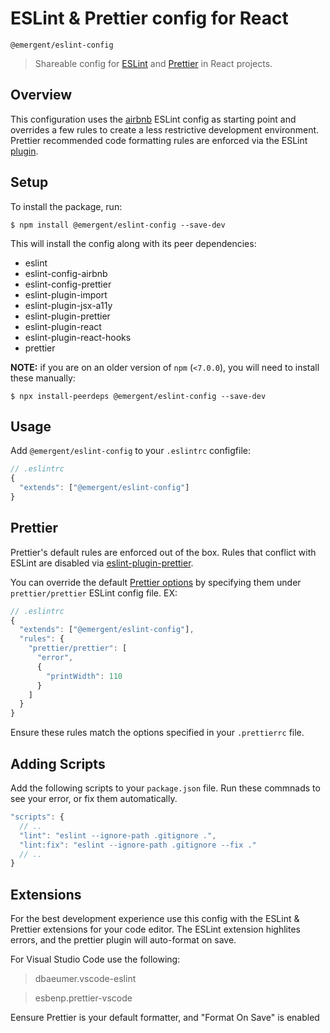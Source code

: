 # ESLint &amp; Prettier config for React

`@emergent/eslint-config`

> Shareable config for [ESLint](https://eslint.org/) and [Prettier](https://prettier.io/) in React projects.

## Overview

This configuration uses the [airbnb](https://www.npmjs.com/package/eslint-config-airbnb) ESLint config as starting point and overrides a few rules to create a less restrictive development environment. Prettier recommended code formatting rules are enforced via the ESLint [plugin](https://github.com/prettier/eslint-plugin-prettier).

## Setup

To install the package, run:

```shell
$ npm install @emergent/eslint-config --save-dev
```

This will install the config along with its peer dependencies:

- eslint
- eslint-config-airbnb
- eslint-config-prettier
- eslint-plugin-import
- eslint-plugin-jsx-a11y
- eslint-plugin-prettier
- eslint-plugin-react
- eslint-plugin-react-hooks
- prettier

**NOTE:** if you are on an older version of `npm` (`<7.0.0`), you will need to install these manually:

```shell
$ npx install-peerdeps @emergent/eslint-config --save-dev
```

## Usage

Add `@emergent/eslint-config` to your `.eslintrc` configfile:

```jsx
// .eslintrc
{
  "extends": ["@emergent/eslint-config"]
}
```

## Prettier

Prettier's default rules are enforced out of the box. Rules that conflict with ESLint are disabled via [eslint-plugin-prettier](https://github.com/prettier/eslint-plugin-prettier).

You can override the default [Prettier options](https://prettier.io/docs/en/options.html) by specifying them under `prettier/prettier` ESLint config file. EX:

```jsx
// .eslintrc
{
  "extends": ["@emergent/eslint-config"],
  "rules": {
    "prettier/prettier": [
      "error",
      {
        "printWidth": 110
      }
    ]
  }
}
```

Ensure these rules match the options specified in your `.prettierrc` file.

## Adding Scripts

Add the following scripts to your `package.json` file. Run these commnads to see your error, or fix them automatically.

```jsx
"scripts": {
  // ..
  "lint": "eslint --ignore-path .gitignore .",
  "lint:fix": "eslint --ignore-path .gitignore --fix ."
  // ..
}
```

## Extensions

For the best development experience use this config with the ESLint & Prettier extensions for your code editor. The ESLint extension highlites errors, and the prettier plugin will auto-format on save.

For Visual Studio Code use the following:

> dbaeumer.vscode-eslint

> esbenp.prettier-vscode

Eensure Prettier is your default formatter, and "Format On Save" is enabled
